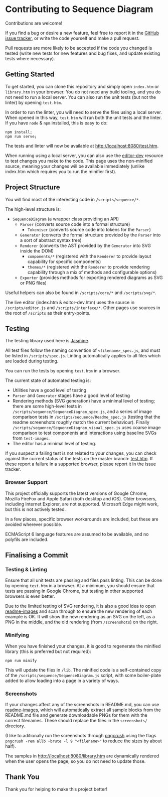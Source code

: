 # Contributing to Sequence Diagram

Contributions are welcome!

If you find a bug or desire a new feature, feel free to report it in
the [GitHub issue tracker](https://github.com/davidje13/SequenceDiagram/issues),
or write the code yourself and make a pull request.

Pull requests are more likely to be accepted if the code you changed
is tested (write new tests for new features and bug fixes, and update
existing tests where necessary).

## Getting Started

To get started, you can clone this repository and simply open
`index.htm` or `library.htm` in your browser. You do not need any build
tooling, and you do not need to run a local server. You can also run
the unit tests (but not the linter) by opening `test.htm`.

In order to run the linter, you will need to serve the files using a
local server. When opened in this way, `test.htm` will run both the
unit tests and the linter. If you have `node` & `npm` installed, this
is easy to do:

```shell
npm install;
npm run serve;
```

The tests and linter will now be available at
[http://localhost:8080/test.htm](http://localhost:8080/test.htm).

When running using a local server, you can also use the
[editor-dev](http://localhost:8080/editor-dev.htm) resource to test
changes you make to the code. This page uses the non-minified source,
meaning your changes will be available immediately (unlike index.htm
which requires you to run the minifier first).

## Project Structure

You will find most of the interesting code in `/scripts/sequence/*`.

The high-level structure is:

* `SequenceDiagram` (a wrapper class providing an API)
  * `Parser` (converts source code into a formal structure)
    * `Tokeniser` (converts source code into tokens for the `Parser`)
  * `Generator` (converts the formal structure provided by the `Parser`
    into a sort of abstract syntax tree)
  * `Renderer` (converts the AST provided by the `Generator` into SVG
    inside the DOM)
    * `components/*` (registered with the `Renderer` to provide layout
      capability for specific components)
    * `themes/*` (registered with the `Renderer` to provide rendering
      capability through a mix of methods and configurable options)
  * `Exporter` (provides methods for exporting rendered diagrams as
    SVG or PNG files)

Useful helpers can also be found in `/scripts/core/*` and
`/scripts/svg/*`.

The live editor (index.htm & editor-dev.htm) uses the source in
`/scripts/editor.js` and `/scripts/interface/*`. Other pages use
sources in the root of `/scripts` as their entry-points.

## Testing

The testing library used here is [Jasmine](https://jasmine.github.io/).

All test files follow the naming convention of `<filename>_spec.js`,
and must be listed in `/scripts/spec.js`. Linting automatically applies
to all files which are loaded during testing.

You can run the tests by opening `test.htm` in a browser.

The current state of automated testing is:

* Utilities have a good level of testing
* `Parser` and `Generator` stages have a good level of testing
* Rendering methods (SVG generation) have a minimal level of testing;
  there are some high-level tests in
  `/scripts/sequence/SequenceDiagram_spec.js`, and a series of image
  comparison tests in `/scripts/sequence/Readme_spec.js` (testing that
  the readme screenshots roughly match the current behaviour). Finally
  `/scripts/sequence/SequenceDiagram_visual_spec.js` uses coarse image
  comparison to test components and interactions using baseline SVGs
  from `test-images`.
* The editor has a minimal level of testing.

If you suspect a failing test is not related to your changes, you can
check against the current status of the tests on the master branch:
[test.htm](https://davidje13.github.io/SequenceDiagram/test.htm). If
these report a failure in a supported browser, please report it in the
issue tracker.

### Browser Support

This project officially supports the latest versions of Google Chrome,
Mozilla FireFox and Apple Safari (both desktop and iOS). Older
browsers, including Internet Explorer, are not supported. Microsoft
Edge might work, but this is not actively tested.

In a few places, specific browser workarounds are included, but these
are avoided wherever possible.

ECMAScript 6 language features are assumed to be available, and no
polyfils are included.

## Finalising a Commit

### Testing & Linting

Ensure that all unit tests are passing and files pass linting. This can
be done by opening `test.htm` in a browser. At a minimum, you should
ensure that tests are passing in Google Chrome, but testing in other
supported browsers is even better.

Due to the limited testing of SVG rendering, it is also a good idea to
open [readme-images](http://localhost:8080/readme-images.htm) and scan
through to ensure the new rendering of each example is OK. It will show
the new rendering as an SVG on the left, as a PNG in the middle, and
the old rendering (from `/screenshots`) on the right.

### Minifying

When you have finished your changes, it is good to regenerate the
minified library (this is preferred but not required):

```shell
npm run minify
```

This will update the files in `/lib`. The minified code is a
self-contained copy of the `/scripts/sequence/SequenceDiagram.js`
script, with some boiler-plate added to allow loading into a page in a
variety of ways.

### Screenshots

If your changes affect any of the screenshots in README.md, you can
use [readme-images](http://localhost:8080/readme-images.htm), which
will automatically extract all sample blocks from the README.md file
and generate downloadable PNGs for them with the correct filenames.
These should replace the files in the `screenshots/` directory.

(I like to aditionally run the screenshots through
[pngcrush](https://pmt.sourceforge.io/pngcrush/) using the flags
`pngcrush -rem allb -brute -l 9 "<filename>"` to reduce the sizes by
about half).

The samples in
[http://localhost:8080/library.htm](http://localhost:8080/library.htm)
are dynamically rendered when the user opens the page, so you do not
need to update those.

## Thank You

Thank you for helping to make this project better!
